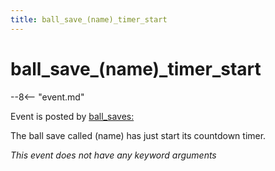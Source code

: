 ```yaml
---
title: ball_save_(name)_timer_start
---
```


# ball_save_(name)\_timer_start


--8<-- "event.md"

Event is posted by [ball_saves:](../config/ball_saves.md)

The ball save called (name) has just start its countdown timer.

*This event does not have any keyword arguments*
